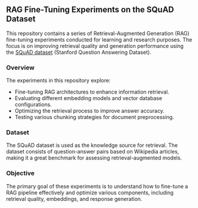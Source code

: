 ## RAG Fine-Tuning Experiments on the SQuAD Dataset

This repository contains a series of Retrieval-Augmented Generation (RAG) fine-tuning experiments conducted for learning and research purposes. The focus is on improving retrieval quality and generation performance using the [SQuAD dataset](https://rajpurkar.github.io/SQuAD-explorer/) (Stanford Question Answering Dataset).

### Overview

The experiments in this repository explore:

- Fine-tuning RAG architectures to enhance information retrieval.
- Evaluating different embedding models and vector database configurations.
- Optimizing the retrieval process to improve answer accuracy.
- Testing various chunking strategies for document preprocessing.

### Dataset

The SQuAD dataset is used as the knowledge source for retrieval. The dataset consists of question-answer pairs based on Wikipedia articles, making it a great benchmark for assessing retrieval-augmented models.

### Objective

The primary goal of these experiments is to understand how to fine-tune a RAG pipeline effectively and optimize various components, including retrieval quality, embeddings, and response generation.